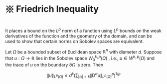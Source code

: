 # 𑗕 Friedrich Inequality

It places a bound on the $L^p$ norm of a function using $L^p$ bounds on the weak derivatives of the function and the geometry of the domain, and can be used to show that certain norms on Sobolev spaces are equivalent.

Let $\Omega$  be a bounded subset of Euclidean space $\mathbb {R} ^{n}$ with diameter $d$. Suppose that $u:\Omega \to \mathbb {R}$ lies in the Sobolev space $W_{0}^{k,p}(\Omega )$ , i.e., $u\in W^{k,p}(\Omega )$ and the trace of $u$ on the boundary $\partial\Omega$ is zero. Then

$$
\|u\|_{L^{p}(\Omega )}\leq d^{k}\left(\sum_{|\alpha |=k}\|\mathrm {D} ^{\alpha }u\|_{L^{p}(\Omega )}^{p}\right)^{1/p}
$$
